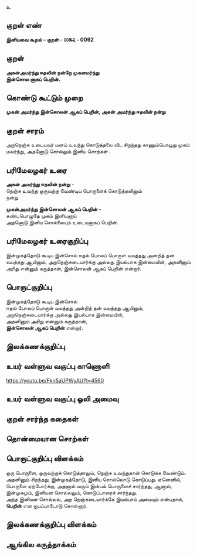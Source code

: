 உ

## குறள் எண் 

**இனியவை கூறல் – குறள் - ௦௦௯௨ - 0092**  

## குறள் 

**அகன்அமர்ந்து ஈதலின் நன்றே முகனமர்ந்து  
இன்சொல னாகப் பெறின்.** 

## கொண்டு கூட்டும் முறை

**முகன் அமர்ந்து இன்சொலன் ஆகப் பெறின், அகன் அமர்ந்து ஈதலின் நன்று**

## குறள் சாரம் 

அறநெஞ்சு உடையவர் மனம் உவந்து கொடுத்தலை விட சிறந்தது காணும்பொழுது முகம் மலர்ந்து, அதனோடு சொல்லும் இனிய சொற்கள் .

## பரிமேலழகர் உரை

**அகன் அமர்ந்து ஈதலின் நன்று** -  
நெஞ்சு உவந்து ஒருவற்கு வேண்டிய பொருளைக் கொடுத்தலினும்  
நன்று  

**முகன்அமர்ந்து இன்சொலன் ஆகப் பெறின்** -  
கண்டபொழுதே முகம் இனியனாய்  
அதனொடு இனிய சொல்லையும் உடையனாகப் பெறின்.

## பரிமேலழகர் உரைகுறிப்பு   

இன்முகத்தோடு கூடிய இன்சொல் ஈதல் போலப் பொருள் வயத்தது அன்றித் தன் வயத்தது ஆயினும், அறநெஞ்சுடையார்க்கு அல்லது இயல்பாக இன்மையின், அதனினும் அரிது என்னும் கருத்தான், இன்சொலன் ஆகப் பெறின் என்றார்.     
 
## பொருட்குறிப்பு 

இன்முகத்தோடு கூடிய இன்சொல்  
ஈதல் போலப் பொருள் வயத்தது அன்றித் தன் வயத்தது ஆயினும்,  
அறநெஞ்சுடையார்க்கு அல்லது இயல்பாக இன்மையின்,  
அதனினும் அரிது என்னும் கருத்தான்,  
**இன்சொலன் ஆகப் பெறின்** என்றார்.  

## இலக்கணக்குறிப்பு  


## உயர் வள்ளுவ வகுப்பு காணொளி

https://youtu.be/Fkn5aUPWyAU?t=4560

## உயர் வள்ளுவ வகுப்பு ஒலி அமைவு 

 
## குறள் சார்ந்த கதைகள் 


## தொன்மையான சொற்கள்


## பொருட்குறிப்பு விளக்கம்  

ஒரு பொருளை, ஒருவற்குக் கொடுத்தாலும், நெஞ்சு உவந்துதான் கொடுக்க வேண்டும். அதனினும் சிறந்தது, இன்முகத்தோடு, இனிய சொல்லொடு கொடுப்பது. ஏனெனில், பொருளை ஏற்போர்க்கு, அதனால் வரும் இன்பம் பொருளைச் சார்ந்தது, ஆனால், இன்முகமும், இனியன சொல்லலும், கொடுப்பாரைச் சார்ந்தது.  
அந்த இனியன சொல்லல், அற நெஞ்சுடையார்க்கே இயல்பாய் அமையும் என்பதால், **பெறின்** என ஐயப்பாடோடு சொன்னார். 

## இலக்கணக்குறிப்பு விளக்கம்


## ஆங்கில கருத்தாக்கம் 


